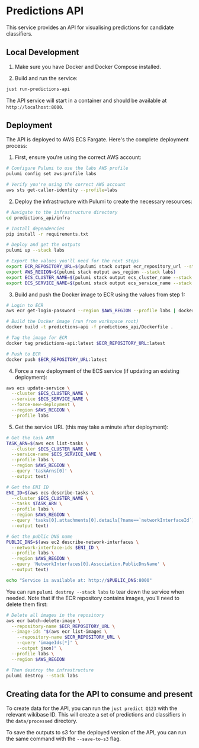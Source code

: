 # Predictions API

This service provides an API for visualising predictions for candidate classifiers.

## Local Development

1. Make sure you have Docker and Docker Compose installed.

2. Build and run the service:

```bash
just run-predictions-api
```

The API service will start in a container and should be available at `http://localhost:8000`.

## Deployment

The API is deployed to AWS ECS Fargate. Here's the complete deployment process:

1. First, ensure you're using the correct AWS account:

```bash
# Configure Pulumi to use the labs AWS profile
pulumi config set aws:profile labs

# Verify you're using the correct AWS account
aws sts get-caller-identity --profile=labs
```

2. Deploy the infrastructure with Pulumi to create the necessary resources:

```bash
# Navigate to the infrastructure directory
cd predictions_api/infra

# Install dependencies
pip install -r requirements.txt

# Deploy and get the outputs
pulumi up --stack labs

# Export the values you'll need for the next steps
export ECR_REPOSITORY_URL=$(pulumi stack output ecr_repository_url --stack labs)
export AWS_REGION=$(pulumi stack output aws_region --stack labs)
export ECS_CLUSTER_NAME=$(pulumi stack output ecs_cluster_name --stack labs)
export ECS_SERVICE_NAME=$(pulumi stack output ecs_service_name --stack labs)
```

3. Build and push the Docker image to ECR using the values from step 1:

```bash
# Login to ECR
aws ecr get-login-password --region $AWS_REGION --profile labs | docker login --username AWS --password-stdin $ECR_REPOSITORY_URL

# Build the Docker image (run from workspace root)
docker build -t predictions-api -f predictions_api/Dockerfile .

# Tag the image for ECR
docker tag predictions-api:latest $ECR_REPOSITORY_URL:latest

# Push to ECR
docker push $ECR_REPOSITORY_URL:latest
```

4. Force a new deployment of the ECS service (if updating an existing deployment):

```bash
aws ecs update-service \
  --cluster $ECS_CLUSTER_NAME \
  --service $ECS_SERVICE_NAME \
  --force-new-deployment \
  --region $AWS_REGION \
  --profile labs
```

5. Get the service URL (this may take a minute after deployment):

```bash
# Get the task ARN
TASK_ARN=$(aws ecs list-tasks \
  --cluster $ECS_CLUSTER_NAME \
  --service-name $ECS_SERVICE_NAME \
  --profile labs \
  --region $AWS_REGION \
  --query 'taskArns[0]' \
  --output text)

# Get the ENI ID
ENI_ID=$(aws ecs describe-tasks \
  --cluster $ECS_CLUSTER_NAME \
  --tasks $TASK_ARN \
  --profile labs \
  --region $AWS_REGION \
  --query 'tasks[0].attachments[0].details[?name==`networkInterfaceId`].value' \
  --output text)

# Get the public DNS name
PUBLIC_DNS=$(aws ec2 describe-network-interfaces \
  --network-interface-ids $ENI_ID \
  --profile labs \
  --region $AWS_REGION \
  --query 'NetworkInterfaces[0].Association.PublicDnsName' \
  --output text)

echo "Service is available at: http://$PUBLIC_DNS:8000"
```

You can run `pulumi destroy --stack labs` to tear down the service when needed. Note that if the ECR repository contains images, you'll need to delete them first:

```bash
# Delete all images in the repository
aws ecr batch-delete-image \
  --repository-name $ECR_REPOSITORY_URL \
  --image-ids "$(aws ecr list-images \
    --repository-name $ECR_REPOSITORY_URL \
    --query 'imageIds[*]' \
    --output json)" \
  --profile labs \
  --region $AWS_REGION

# Then destroy the infrastructure
pulumi destroy --stack labs
```

## Creating data for the API to consume and present

To create data for the API, you can run the `just predict Q123` with the relevant wikibase ID. This will create a set of predictions and classifiers in the `data/processed` directory.

To save the outputs to s3 for the deployed version of the API, you can run the same command with the `--save-to-s3` flag.

